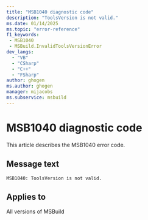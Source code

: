 ```yaml
---
title: "MSB1040 diagnostic code"
description: "ToolsVersion is not valid."
ms.date: 01/14/2025
ms.topic: "error-reference"
f1_keywords:
 - MSB1040
 - MSBuild.InvalidToolsVersionError
dev_langs:
  - "VB"
  - "CSharp"
  - "C++"
  - "FSharp"
author: ghogen
ms.author: ghogen
manager: mijacobs
ms.subservice: msbuild
---
```


# MSB1040 diagnostic code

<!-- :::ErrorDefinitionDescription::: -->
<!-- :::editable-content name="introDescription"::: -->
This article describes the MSB1040 error code.
<!-- :::editable-content-end::: -->

## Message text

```output
MSB1040: ToolsVersion is not valid.
```

<!-- :::editable-content name="postOutputDescription"::: -->
<!--
{StrBegin="MSBUILD : error MSB1040: "}
      UE: This message does not need in-line parameters because the exception takes care of displaying the invalid arg.
      This error is shown when a user specifies an unknown toolversion, eg -toolsVersion:99
      LOCALIZATION: The prefix "MSBUILD : error MSBxxxx:" should not be localized.
-->
<!-- :::editable-content-end::: -->
<!-- :::ErrorDefinitionDescription-end::: -->

## Applies to

All versions of MSBuild

